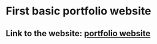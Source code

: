 # First basic portfolio website
## Link to the website: [portfolio website](https://exampleportfolio100.netlify.app)
